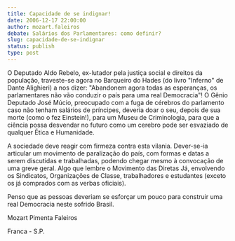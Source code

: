 ```yaml
---
title: Capacidade de se indignar!
date: 2006-12-17 22:00:00
author: mozart.faleiros
debate: Salários dos Parlamentares: como definir?
slug: capacidade-de-se-indignar
status: publish 
type: post
---
```


O Deputado Aldo Rebelo, ex-lutador pela justiça social e direitos da população, traveste-se agora no Barqueiro do Hades (do livro "Inferno" de Dante Alighieri) a nos dizer: "Abandonem agora todas as esperanças, os parlamentares não vão conduzir o país para uma real Democracia"! O Gênio Deputado José Múcio, preocupado com a fuga de cérebros do parlamento caso não tenham salários de príncipes, deveria doar o seu, depois de sua morte (como o fez Einstein!), para um Museu de Criminologia, para que a ciência possa desvendar no futuro como um cerebro pode ser esvaziado de qualquer Ética e Humanidade.  

A sociedade deve reagir com firmeza contra esta vilania. Dever-se-ia articular um movimento de paralização do país, com formas e datas a serem discutidas e trabalhadas, podendo chegar mesmo à convocação de uma greve geral. Algo que lembre o Movimento das Diretas Já, envolvendo os Sindicatos, Organizações de Classe, trabalhadores e estudantes (exceto os já comprados com as verbas oficiais).   

Penso que as pessoas deveriam se esforçar um pouco para construir uma real Democracia neste sofrido Brasil.  

 Mozart Pimenta Faleiros  

 Franca - S.P.
